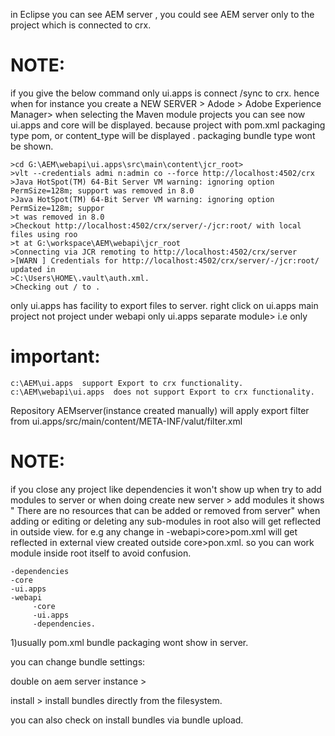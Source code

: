 in Eclipse you can see AEM server , you could see AEM server only to
the project which is connected to crx.



NOTE:
====
if you give the below command only ui.apps is connect /sync to crx. hence when for instance
you create a NEW SERVER  > Adode > Adobe Experience Manager> when selecting the Maven module projects
you can see now ui.apps and core will be displayed. because project with pom.xml packaging type
pom, or content_type will be displayed . packaging bundle type wont be shown.  

    >cd G:\AEM\webapi\ui.apps\src\main\content\jcr_root>
    >vlt --credentials admi n:admin co --force http://localhost:4502/crx
    >Java HotSpot(TM) 64-Bit Server VM warning: ignoring option PermSize=128m; support was removed in 8.0
    >Java HotSpot(TM) 64-Bit Server VM warning: ignoring option PermSize=128m; suppor
    >t was removed in 8.0
    >Checkout http://localhost:4502/crx/server/-/jcr:root/ with local files using roo
    >t at G:\workspace\AEM\webapi\jcr_root
    >Connecting via JCR remoting to http://localhost:4502/crx/server
    >[WARN ] Credentials for http://localhost:4502/crx/server/-/jcr:root/ updated in
    >C:\Users\HOME\.vault\auth.xml.
    >Checking out / to .


only ui.apps has facility to export files to server.
right click on ui.apps main project not project under webapi only ui.apps separate module> 
i.e only 

important:
==========
    c:\AEM\ui.apps  support Export to crx functionality.
    c:\AEM\webapi\ui.apps  does not support Export to crx functionality.

Repository AEMserver(instance created manually)
will apply export filter from ui.apps/src/main/content/META-INF/valut/filter.xml




NOTE:
=====
if you close any project like dependencies it won't show up when try to add modules to server or when doing
create new server > add modules it shows " There are no resources that can be added or removed from server"
when adding or editing or deleting any sub-modules in root also will get reflected in outside view.
for e.g any change in -webapi>core>pom.xml will get reflected in external view created outside core>pon.xml.
so you can work module inside root itself to avoid confusion.

    -dependencies
    -core
    -ui.apps 
    -webapi 
         -core
         -ui.apps
         -dependencies.



1)usually pom.xml bundle packaging wont show in server.

you can change bundle settings:

double on aem server instance >

install > install bundles directly from the filesystem.

you can also check on install bundles via bundle upload.
